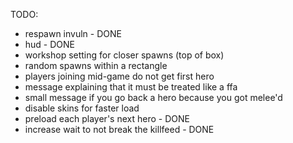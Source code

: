 
TODO:
- respawn invuln - DONE
- hud - DONE
- workshop setting for closer spawns (top of box)
- random spawns within a rectangle
- players joining mid-game do not get first hero
- message explaining that it must be treated like a ffa
- small message if you go back a hero because you got melee'd
- disable skins for faster load
- preload each player's next hero - DONE
- increase wait to not break the killfeed - DONE
